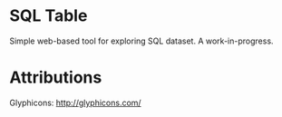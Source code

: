 SQL Table
=========
Simple web-based tool for exploring SQL dataset.  A work-in-progress.

Attributions
============
Glyphicons: http://glyphicons.com/
